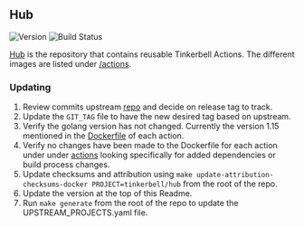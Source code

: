 ## **Hub**
![Version](https://img.shields.io/badge/version-6c0f0d437bde2c836d90b000312c8b25fa1b65e1-blue)
![Build Status](https://codebuild.us-west-2.amazonaws.com/badges?uuid=eyJlbmNyeXB0ZWREYXRhIjoiQkRkY0htL2tWTlM0QmVLSS9SakxYOHBRTUxJNmczcVM4Nm1Wa0U1TFQvVkRDTHRadys0aEVIOStxc0V4aGxSQzNsdVZlaXV5R1YvaHZaOUZIZnRTTWtzPSIsIml2UGFyYW1ldGVyU3BlYyI6ImZjajIxazcybkxaZVdUR24iLCJtYXRlcmlhbFNldFNlcmlhbCI6MX0%3D&branch=main)

[Hub](https://github.com/tinkerbell/hub) is the repository that contains reusable Tinkerbell Actions. The different images are listed under [/actions](https://github.com/tinkerbell/hub/tree/main/actions).

### Updating

1. Review commits upstream [repo](https://github.com/tinkerbell/hub) and decide on release tag to track. 
1. Update the `GIT_TAG` file to have the new desired tag based on upstream.
1. Verify the golang version has not changed. Currently the version 1.15 mentioned in the [Dockerfile](https://github.com/tinkerbell/hub/blob/main/actions/cexec/v1/Dockerfile) of each action.
1. Verify no changes have been made to the Dockerfile for each action under under [actions](https://github.com/tinkerbell/hub/blob/main/actions) looking specifically for added dependencies or build 
process changes.
1. Update checksums and attribution using `make update-attribution-checksums-docker PROJECT=tinkerbell/hub` from the root of the repo.
1. Update the version at the top of this Readme.
1. Run `make generate` from the root of the repo to update the UPSTREAM_PROJECTS.yaml file.
